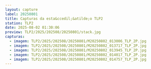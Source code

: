 ```yaml
---
layout: capture
label: 20250801
title: Capturas da esta&ccedil;&atilde;o TLP2
station: TLP2
date: 2025-08-02 01:30:06
preview: TLP2/2025/202508/20250801/stack.jpg
capturas:
  - imagem: TLP2/2025/202508/20250801/M20250802_013006_TLP_2P.jpg
  - imagem: TLP2/2025/202508/20250801/M20250802_013717_TLP_2P.jpg
  - imagem: TLP2/2025/202508/20250801/M20250802_013945_TLP_2P.jpg
  - imagem: TLP2/2025/202508/20250801/M20250802_014017_TLP_2P.jpg
  - imagem: TLP2/2025/202508/20250801/M20250802_014757_TLP_2P.jpg
---
```

